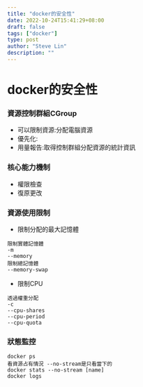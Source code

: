 ```yaml
---
title: "docker的安全性"
date: 2022-10-24T15:41:29+08:00
draft: false
tags: ["docker"]
type: post
author: "Steve Lin"
description: ""
---
```


# docker的安全性
### 資源控制群組CGroup
- 可以限制資源:分配電腦資源
- 優先化:
- 用量報告:取得控制群組分配資源的統計資訊
### 核心能力機制
- 權限檢查
- 復原更改
### 資源使用限制
- 限制分配的最大記憶體
```
限制實體記憶體
-m
--memory
限制總記憶體
--memory-swap
```
- 限制CPU
```
透過權重分配
-c
--cpu-shares
--cpu-period
--cpu-quota
```
### 狀態監控
```
docker ps
看資源占有情況 --no-stream是只看當下的
docker stats --no-stream [name]
docker logs
```
